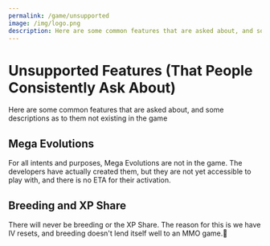 ```yaml
---
permalink: /game/unsupported
image: /img/logo.png
description: Here are some common features that are asked about, and some descriptions as to them not existing in the game
---
```


# Unsupported Features (That People Consistently Ask About)

Here are some common features that are asked about, and some descriptions as to
them not existing in the game

## Mega Evolutions

For all intents and purposes, Mega Evolutions are not in the game. The
developers have actually created them, but they are not yet accessible to play
with, and there is no ETA for their activation.

## Breeding and XP Share

There will never be breeding or the XP Share. The reason for this is we have IV
resets, and breeding doesn't lend itself well to an MMO game.
